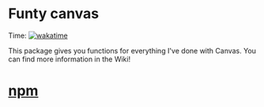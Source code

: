 # Funty canvas

Time: [![wakatime](https://wakatime.com/badge/user/6dcad35f-5e14-44f1-8e50-62062cfd7011/project/67eaf44b-7920-47ef-b07e-094625911446.svg)](https://wakatime.com/@Funty) 

This package gives you functions for everything I've done with Canvas. You can find more information in the Wiki!

# [npm](https://www.npmjs.com/package/@funty/funty-canvas)
